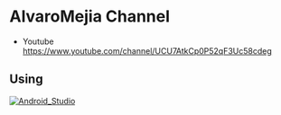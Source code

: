 # AlvaroMejia Channel

- Youtube https://www.youtube.com/channel/UCU7AtkCp0P52qF3Uc58cdeg

## Using
[![Android_Studio](https://img.shields.io/badge/Android_Studio-3DDC84?style=for-the-badge&logo=android-studio&logoColor=white&labelColor=red)]()

